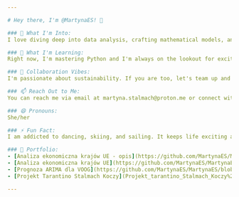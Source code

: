 ```yaml
---

# Hey there, I'm @MartynaES! 👋

### 👀 What I'm Into:
I love diving deep into data analysis, crafting mathematical models, and exploring the fascinating world of machine learning.

### 🌱 What I'm Learning:
Right now, I'm mastering Python and I'm always on the lookout for exciting projects to apply my skills.

### 💞️ Collaboration Vibes:
I'm passionate about sustainability. If you are too, let's team up and make a difference together!

### 📫 Reach Out to Me:
You can reach me via email at martyna.stalmach@proton.me or connect with me on [LinkedIn](https://www.linkedin.com/in/martyna-stalmach/).

### 😄 Pronouns:
She/her

### ⚡ Fun Fact:
I am addicted to dancing, skiing, and sailing. It keeps life exciting and full of adventures!

### 📂 Portfolio:
- [Analiza ekonomiczna krajów UE - opis](https://github.com/MartynaES/MartynaES/blob/main/StatystykaPublicznaGKMS.pdf)
- [Analiza ekonomiczna krajów UE](https://github.com/MartynaES/MartynaES/blob/main/Analiza%20ekonomiczna%20kraj%C3%B3w%20UE.R)
- [Prognoza ARIMA dla VOOG](https://github.com/MartynaES/MartynaES/blob/main/Prognoza%20ARIMA%20dla%20VOOG.R)
- [Projekt Tarantino Stalmach Koczy](Projekt_tarantino_Stalmach_Koczy%20(1).html)

---
```



<!---
MartynaES/MartynaES is a ✨ special ✨ repository because its `README.md` (this file) appears on your GitHub profile.
You can click the Preview link to take a look at your changes.
--->
